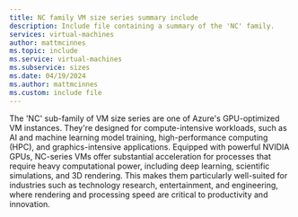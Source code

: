 ```yaml
---
title: NC family VM size series summary include
description: Include file containing a summary of the 'NC' family.
services: virtual-machines
author: mattmcinnes
ms.topic: include
ms.service: virtual-machines
ms.subservice: sizes
ms.date: 04/19/2024
ms.author: mattmcinnes
ms.custom: include file
---
```

The 'NC' sub-family of VM size series are one of Azure's GPU-optimized VM instances. They're designed for compute-intensive workloads, such as AI and machine learning model training, high-performance computing (HPC), and graphics-intensive applications. Equipped with powerful NVIDIA GPUs, NC-series VMs offer substantial acceleration for processes that require heavy computational power, including deep learning, scientific simulations, and 3D rendering. This makes them particularly well-suited for industries such as technology research, entertainment, and engineering, where rendering and processing speed are critical to productivity and innovation.